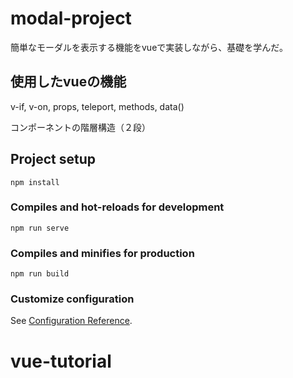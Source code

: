 # modal-project
簡単なモーダルを表示する機能をvueで実装しながら、基礎を学んだ。

## 使用したvueの機能
v-if, v-on, props, teleport, methods, data()

コンポーネントの階層構造（２段）
## Project setup
```
npm install
```

### Compiles and hot-reloads for development
```
npm run serve
```

### Compiles and minifies for production
```
npm run build
```

### Customize configuration
See [Configuration Reference](https://cli.vuejs.org/config/).
# vue-tutorial
